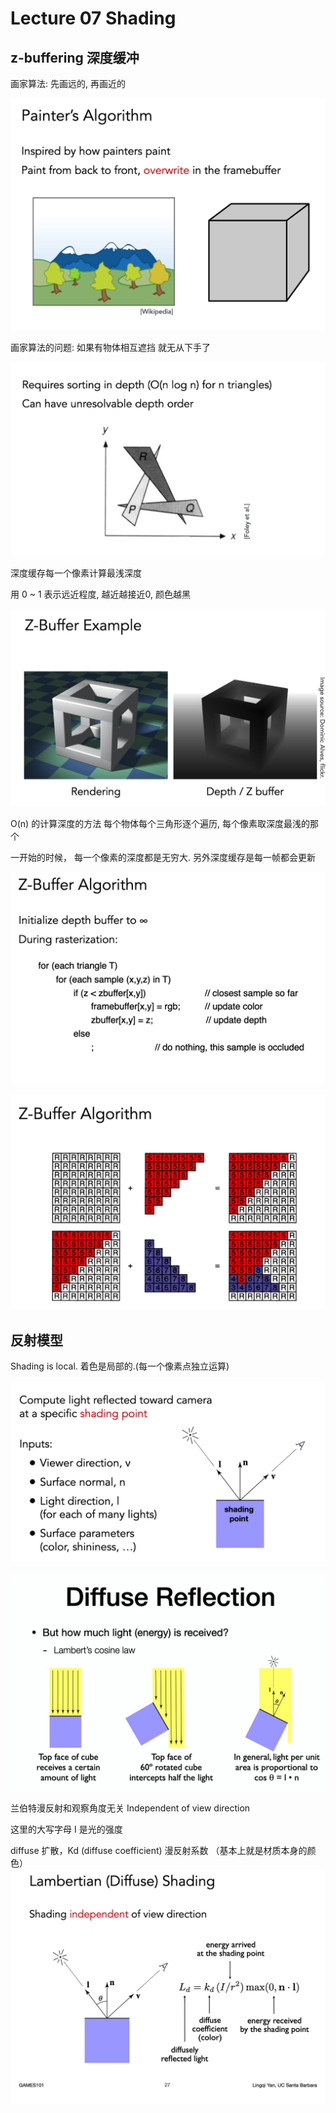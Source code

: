 # Lecture 07 Shading

## z-buffering 深度缓冲

画家算法: 先画远的, 再画近的

![image](https://raw.githubusercontent.com/lumixraku/NotesForGraphics/master/images/painter.jpg)

画家算法的问题:  如果有物体相互遮挡  就无从下手了

![image](https://raw.githubusercontent.com/lumixraku/NotesForGraphics/master/images/painter2.jpg)

深度缓存每一个像素计算最浅深度

用 0 ~ 1 表示远近程度, 越近越接近0,  颜色越黑

![image](https://raw.githubusercontent.com/lumixraku/NotesForGraphics/master/images/zbuffer.jpg)


O(n) 的计算深度的方法  每个物体每个三角形逐个遍历, 每个像素取深度最浅的那个

一开始的时候， 每一个像素的深度都是无穷大. 另外深度缓存是每一帧都会更新

![image](https://raw.githubusercontent.com/lumixraku/NotesForGraphics/master/images/zbuffer2.jpg)

![image](https://raw.githubusercontent.com/lumixraku/NotesForGraphics/master/images/zbuffer1.jpg)

## 反射模型

Shading is local.  着色是局部的.(每一个像素点独立运算)

![image](https://raw.githubusercontent.com/lumixraku/NotesForGraphics/master/images/shading.jpg)




![image](https://raw.githubusercontent.com/lumixraku/NotesForGraphics/master/images/shading2.jpg)

兰伯特漫反射和观察角度无关 Independent of view direction

这里的大写字母 I 是光的强度 

diffuse 扩散，Kd (diffuse coefficient) 漫反射系数  （基本上就是材质本身的颜色）
![image](https://raw.githubusercontent.com/lumixraku/NotesForGraphics/master/images/shading3.jpg)